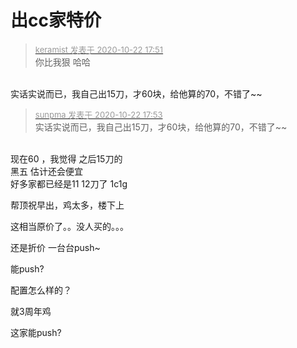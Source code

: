# 出cc家特价


<div class="quote"><blockquote><font size="2"><a href="https://www.hostloc.com/forum.php?mod=redirect&amp;goto=findpost&amp;pid=9337077&amp;ptid=757219" target="_blank"><font color="#999999">keramist 发表于 2020-10-22 17:51</font></a></font><br />
你比我狠 哈哈</blockquote></div><br />
实话实说而已，我自己出15刀，才60块，给他算的70，不错了~~

<div class="quote"><blockquote><font size="2"><a href="https://www.hostloc.com/forum.php?mod=redirect&amp;goto=findpost&amp;pid=9337088&amp;ptid=757219" target="_blank"><font color="#999999">sunpma 发表于 2020-10-22 17:53</font></a></font><br />
实话实说而已，我自己出15刀，才60块，给他算的70，不错了~~</blockquote></div><br />
现在60 ，我觉得 之后15刀的 <br />
黑五 估计还会便宜 <br />
好多家都已经是11 12刀了 1c1g<br />


帮顶祝早出，鸡太多，楼下上

这相当原价了。。没人买的。。。

还是折价 一台台push~

能push?

配置怎么样的？

就3周年鸡

这家能push?
